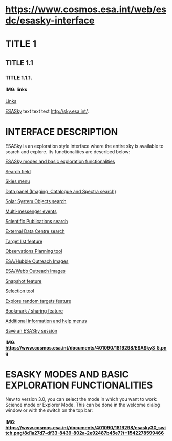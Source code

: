 # https://www.cosmos.esa.int/web/esdc/esasky-interface


# TITLE 1
## TITLE 1.1
### TITLE 1.1.1.

#### IMG: links

[Links](saite)

[ESASky](http://sky.esa.int/) text text text http://sky.esa.int/.




# INTERFACE DESCRIPTION

ESASky is an exploration style interface where the entire sky is available to search and explore. Its functionalities are described below:

[ESASky modes and basic exploration functionalities](https://www.cosmos.esa.int/web/esdc/esasky-interface#MODES)

[Search field](https://www.cosmos.esa.int/web/esdc/esasky-interface#search)

[Skies menu](https://www.cosmos.esa.int/web/esdc/esasky-interface#skies)

[Data panel (Imaging, Catalogue and Spectra search)](https://www.cosmos.esa.int/web/esdc/esasky-interface#datapanel)

[Solar System Objects search](https://www.cosmos.esa.int/web/esdc/esasky-interface#SSO)

[Multi-messenger events](https://www.cosmos.esa.int/web/esdc/esasky-interface#MultiM)

[Scientific Publications search](https://www.cosmos.esa.int/web/esdc/esasky-interface#publications)

[External Data Centre search](https://www.cosmos.esa.int/web/esdc/esasky-interface#EXTTAP)

[Target list feature](https://www.cosmos.esa.int/web/esdc/esasky-interface#list)

[Observations Planning tool](https://www.cosmos.esa.int/web/esdc/esasky-interface#planning)

[ESA/Hubble Outreach Images](https://www.cosmos.esa.int/web/esdc/esasky-interface#hubbleout)

[ESA/Webb Outreach Images](https://www.cosmos.esa.int/web/esdc/esasky-interface#webbout)

[Snapshot feature](https://www.cosmos.esa.int/web/esdc/esasky-interface#snapshot)

[Selection tool](https://www.cosmos.esa.int/web/esdc/esasky-interface#seltool)

[Explore random targets feature](https://www.cosmos.esa.int/web/esdc/esasky-interface#random)

[Bookmark / sharing feature](https://www.cosmos.esa.int/web/esdc/esasky-interface#BOOKMARKS)

[Additional information and help menus](https://www.cosmos.esa.int/web/esdc/esasky-interface#HELP)

[Save an ESASky session](https://www.cosmos.esa.int/web/esdc/esasky-interface#SAVE)
 

#### IMG: https://www.cosmos.esa.int/documents/401090/1819298/ESASky3_5.png

 
# ESASKY MODES AND BASIC EXPLORATION FUNCTIONALITIES
New to version 3.0, you can select the mode in which you want to work: Science mode or Explorer Mode. This can be done in the welcome dialog window or with the switch on the top bar:

#### IMG: https://www.cosmos.esa.int/documents/401090/1819298/esasky30_switch.png/8d1a27d7-df33-8439-802a-2e92487b45e7?t=1542278599466

 
 
 
